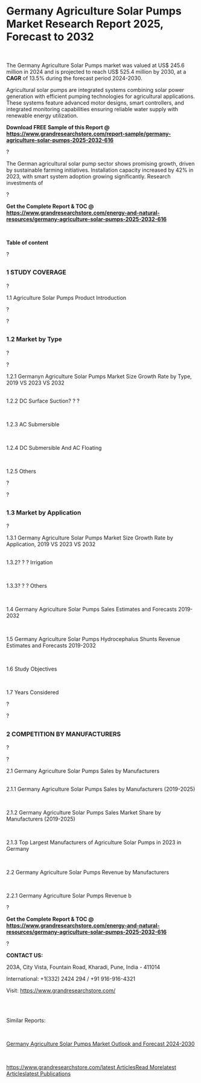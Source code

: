 <h1>Germany Agriculture Solar Pumps Market Research Report 2025, Forecast to 2032</h1><br/><p>The Germany Agriculture Solar Pumps market was valued at US$ 245.6 million in 2024 and is projected to reach US$ 525.4 million by 2030, at a <strong>CAGR</strong> of 13.5% during the forecast period 2024-2030.</p>
 
 
 
 <p>Agricultural solar pumps are integrated systems combining solar power generation with efficient pumping technologies for agricultural applications. These systems feature advanced motor designs, smart controllers, and integrated monitoring capabilities ensuring reliable water supply with renewable energy utilization.</p>
 
 
 
 <div><b>Download FREE Sample of this Report @ <a href="https://www.grandresearchstore.com/report-sample/germany-agriculture-solar-pumps-2025-2032-616">https://www.grandresearchstore.com/report-sample/germany-agriculture-solar-pumps-2025-2032-616</a></b></div>
 
 
 
 <p>? </p>
 
 
 
 <p>The German agricultural solar pump sector shows promising growth, driven by sustainable farming initiatives. Installation capacity increased by 42% in 2023, with smart system adoption growing significantly. Research investments of</p>
 
 
 
 <p>? </p>
 
 
 
 <div><b>Get the Complete Report & TOC @ <a href="https://www.grandresearchstore.com/energy-and-natural-resources/germany-agriculture-solar-pumps-2025-2032-616">https://www.grandresearchstore.com/energy-and-natural-resources/germany-agriculture-solar-pumps-2025-2032-616</a></b></div>
 
 
 
 <p><br />
 
 <b>Table of content</b></p>
 
 
 
 <p>? </p>
 
 
 
 <h2><span style="font-size:16px"><strong>1 STUDY COVERAGE</strong></span></h2>
 
 
 
 <p>? </p>
 
 
 
 <p>1.1 Agriculture Solar Pumps Product Introduction</p>
 
 
 
 <p>? </p>
 
 
 
 <p>? </p>
 
 
 
 <h2><span style="font-size:16px"><strong>1.2 Market by Type</strong></span></h2>
 
 
 
 <p>? </p>
 
 
 
 <p>? </p>
 
 
 
 <p>1.2.1 Germanyn Agriculture Solar Pumps Market Size Growth Rate by Type, 2019 VS 2023 VS 2032<br />
 
 <br />
 
 1.2.2 DC Surface Suction? ? ? <br />
 
 <br />
 
 1.2.3 AC Submersible<br />
 
 <br />
 
 1.2.4 DC Submersible And AC Floating<br />
 
 <br />
 
 1.2.5 Others<br />
 
 ? </p>
 
 
 
 <p>? </p>
 
 
 
 <h2><span style="font-size:16px"><strong>1.3 Market by Application</strong></span></h2>
 
 
 
 <p>? </p>
 
 
 
 <p>1.3.1 Germany Agriculture Solar Pumps Market Size Growth Rate by Application, 2019 VS 2023 VS 2032<br />
 
 <br />
 
 1.3.2? ? ? Irrigation<br />
 
 <br />
 
 1.3.3? ? ? Others<br />
 
 <br />
 
 1.4 Germany Agriculture Solar Pumps Sales Estimates and Forecasts 2019-2032<br />
 
 <br />
 
 1.5 Germany Agriculture Solar Pumps Hydrocephalus Shunts Revenue Estimates and Forecasts 2019-2032<br />
 
 <br />
 
 1.6 Study Objectives<br />
 
 <br />
 
 1.7 Years Considered</p>
 
 
 
 <p>? </p>
 
 
 
 <p>? </p>
 
 
 
 <h2><span style="font-size:16px"><strong>2 COMPETITION BY MANUFACTURERS</strong></span></h2>
 
 
 
 <p>? </p>
 
 
 
 <p>? </p>
 
 
 
 <p>2.1 Germany Agriculture Solar Pumps Sales by Manufacturers<br />
 
 <br />
 
 2.1.1 Germany Agriculture Solar Pumps Sales by Manufacturers (2019-2025)<br />
 
 <br />
 
 2.1.2 Germany Agriculture Solar Pumps Sales Market Share by Manufacturers (2019-2025)<br />
 
 <br />
 
 2.1.3 Top Largest Manufacturers of Agriculture Solar Pumps in 2023 in Germany<br />
 
 <br />
 
 2.2 Germany Agriculture Solar Pumps Revenue by Manufacturers<br />
 
 <br />
 
 2.2.1 Germany Agriculture Solar Pumps Revenue b</p>
 
 
 
 <p>? </p>
 
 
 
 <div><b>Get the Complete Report & TOC @ <a href="https://www.grandresearchstore.com/energy-and-natural-resources/germany-agriculture-solar-pumps-2025-2032-616">https://www.grandresearchstore.com/energy-and-natural-resources/germany-agriculture-solar-pumps-2025-2032-616</a></b></div>
 
 
 
 <p>? </p>
 
 
 
 <p><b>CONTACT US:</b><br />
 
 203A, City Vista, Fountain Road, Kharadi, Pune, India - 411014<br />
 
 International: +1(332) 2424 294 / +91 916-916-4321<br />
 
 Visit: <a href="https://www.grandresearchstore.com/">https://www.grandresearchstore.com/</a><br />
 
 <br />
 
 <br />
 
 Similar Reports:<br />
 
 <br />
 
 <a href="https://www.grandresearchstore.com/energy-and-natural-resources/germany-agriculture-solar-pumps-2024-2030-138">Germany Agriculture Solar Pumps Market Outlook and Forecast 2024-2030</a><br />
 
 <br />
 
 <a href="https://gyeongbokgung.com">https://www.grandresearchstore.com/</a><a href="https://hallyeomaritime.com">latest Articles</a><a href="https://jingwansa.com">Read More</a><a href="https://nguoiviet.jp/">latest Articles</a><a href="https://www.intelmarketresearch.com/">latest Publications</a></p>